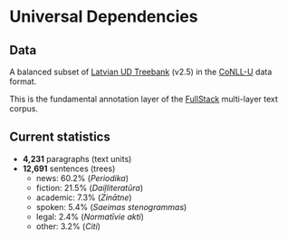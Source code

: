 # Universal Dependencies

## Data

A balanced subset of [Latvian UD Treebank](https://github.com/UniversalDependencies/UD_Latvian-LVTB) (v2.5) in the [CoNLL-U](http://universaldependencies.org/format.html) data format.

This is the fundamental annotation layer of the [FullStack](https://github.com/LUMII-AILab/FullStack) multi-layer text corpus.

## Current statistics

* __4,231__ paragraphs (text units)
* __12,691__ sentences (trees)
  - news: 60.2% (_Periodika_)
  - fiction: 21.5% (_Daiļliteratūra_)
  - academic: 7.3% (_Zinātne_)
  - spoken: 5.4% (_Saeimas stenogrammas_)
  - legal: 2.4% (_Normatīvie akti_)
  - other: 3.2% (_Citi_)
